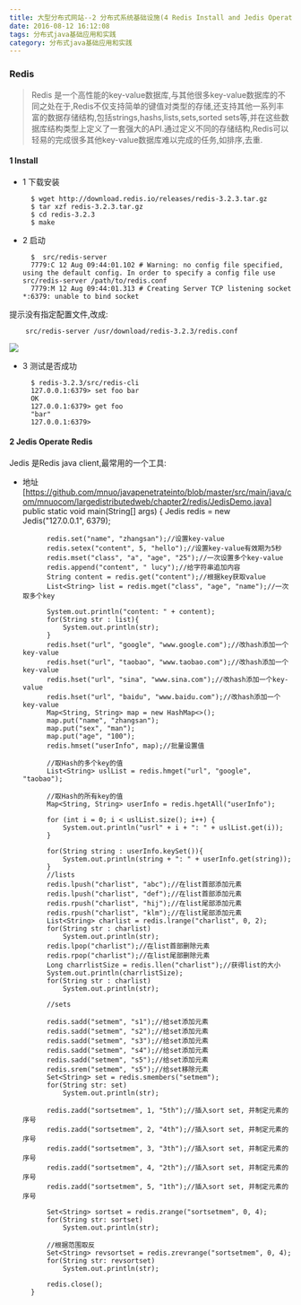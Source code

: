 ```yaml
---
title: 大型分布式网站--2 分布式系统基础设施(4 Redis Install and Jedis Operation)
date: 2016-08-12 16:12:08 
tags: 分布式java基础应用和实践
category: 分布式java基础应用和实践
---
```

### Redis

> Redis 是一个高性能的key-value数据库,与其他很多key-value数据库的不同之处在于,Redis不仅支持简单的键值对类型的存储,还支持其他一系列丰富的数据存储结构,包括strings,hashs,lists,sets,sorted sets等,并在这些数据库结构类型上定义了一套强大的API.通过定义不同的存储结构,Redis可以轻易的完成很多其他key-value数据库难以完成的任务,如排序,去重.

#### 1 Install 

+ 1 下载安装

        $ wget http://download.redis.io/releases/redis-3.2.3.tar.gz
    	$ tar xzf redis-3.2.3.tar.gz
    	$ cd redis-3.2.3
    	$ make

+ 2 启动

    	$  src/redis-server
    	7779:C 12 Aug 09:44:01.102 # Warning: no config file specified, using the default config. In order to specify a config file use src/redis-server /path/to/redis.conf
    	7779:M 12 Aug 09:44:01.313 # Creating Server TCP listening socket *:6379: unable to bind socket
提示没有指定配置文件,改成:
	
	    src/redis-server /usr/download/redis-3.2.3/redis.conf
![](http://7xsqwa.com1.z0.glb.clouddn.com/mnuo-largedistributejava-2.4-redis-start.jpg)

+ 3 测试是否成功

    	$ redis-3.2.3/src/redis-cli
    	127.0.0.1:6379> set foo bar
    	OK
    	127.0.0.1:6379> get foo
    	"bar"
    	127.0.0.1:6379>

#### 2 Jedis Operate Redis
Jedis 是Redis java client,最常用的一个工具:
	
+ 地址[https://github.com/mnuo/javapenetrateinto/blob/master/src/main/java/com/mnuocom/largedistributedweb/chapter2/redis/JedisDemo.java]
         public static void main(String[] args) {
    		Jedis redis = new Jedis("127.0.0.1", 6379);
    		
    		redis.set("name", "zhangsan");//设置key-value
    		redis.setex("content", 5, "hello");//设置key-value有效期为5秒
    		redis.mset("class", "a", "age", "25");//一次设置多个key-value
    		redis.append("content", " lucy");//给字符串追加内容
    		String content = redis.get("content");//根据key获取value
    		List<String> list = redis.mget("class", "age", "name");//一次取多个key
    		
    		System.out.println("content: " + content);
    		for(String str : list){
    			System.out.println(str);
    		}
    		redis.hset("url", "google", "www.google.com");//改hash添加一个key-value
    		redis.hset("url", "taobao", "www.taobao.com");//改hash添加一个key-value
    		redis.hset("url", "sina", "www.sina.com");//改hash添加一个key-value
    		redis.hset("url", "baidu", "www.baidu.com");//改hash添加一个key-value
    		Map<String, String> map = new HashMap<>();
    		map.put("name", "zhangsan");
    		map.put("sex", "man");
    		map.put("age", "100");
    		redis.hmset("userInfo", map);//批量设置值
    		
    		//取Hash的多个key的值
    		List<String> uslList = redis.hmget("url", "google", "taobao");
    		
    		//取Hash的所有key的值
    		Map<String, String> userInfo = redis.hgetAll("userInfo");
    		
    		for (int i = 0; i < uslList.size(); i++) {
    			System.out.println("usrl" + i + ": " + uslList.get(i));
    		}
    		
    		for(String string : userInfo.keySet()){
    			System.out.println(string + ": " + userInfo.get(string));
    		}
    		//lists
    		redis.lpush("charlist", "abc");//在list首部添加元素
    		redis.lpush("charlist", "def");//在list首部添加元素
    		redis.rpush("charlist", "hij");//在list尾部添加元素
    		redis.rpush("charlist", "klm");//在list尾部添加元素
    		List<String> charlist = redis.lrange("charlist", 0, 2);
    		for(String str : charlist)
    			System.out.println(str);
    		redis.lpop("charlist");//在list首部删除元素
    		redis.rpop("charlist");//在list尾部删除元素
    		Long charrlistSize = redis.llen("charlist");//获得list的大小
    		System.out.println(charrlistSize);
    		for(String str : charlist)
    			System.out.println(str);
    		
    		//sets
    		
    		redis.sadd("setmem", "s1");//给set添加元素
    		redis.sadd("setmem", "s2");//给set添加元素
    		redis.sadd("setmem", "s3");//给set添加元素
    		redis.sadd("setmem", "s4");//给set添加元素
    		redis.sadd("setmem", "s5");//给set添加元素
    		redis.srem("setmem", "s5");//给set移除元素
    		Set<String> set = redis.smembers("setmem");
    		for(String str: set)
    			System.out.println(str);
    		
    		redis.zadd("sortsetmem", 1, "5th");//插入sort set, 并制定元素的序号
    		redis.zadd("sortsetmem", 2, "4th");//插入sort set, 并制定元素的序号
    		redis.zadd("sortsetmem", 3, "3th");//插入sort set, 并制定元素的序号
    		redis.zadd("sortsetmem", 4, "2th");//插入sort set, 并制定元素的序号
    		redis.zadd("sortsetmem", 5, "1th");//插入sort set, 并制定元素的序号
    		
    		Set<String> sortset = redis.zrange("sortsetmem", 0, 4);
    		for(String str: sortset)
    			System.out.println(str);
    		
    		//根据范围取反
    		Set<String> revsortset = redis.zrevrange("sortsetmem", 0, 4);
    		for(String str: revsortset)
    			System.out.println(str);
    		
    		redis.close();
    	}
	
[https://github.com/mnuo/javapenetrateinto/blob/master/src/main/java/com/mnuocom/largedistributedweb/chapter2/redis/JedisDemo.java]: https://github.com/mnuo/javapenetrateinto/blob/master/src/main/java/com/mnuocom/largedistributedweb/chapter2/redis/JedisDemo.java

